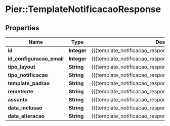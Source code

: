 # Pier::TemplateNotificacaoResponse

## Properties
Name | Type | Description | Notes
------------ | ------------- | ------------- | -------------
**id** | **Integer** | {{{template_notificacao_response_id_value}}} | [optional] 
**id_configuracao_email** | **Integer** | {{{template_notificacao_response_id_configuracao_email_value}}} | [optional] 
**tipo_layout** | **String** | {{{template_notificacao_response_tipo_layout_value}}} | [optional] 
**tipo_notificacao** | **String** | {{{template_notificacao_response_tipo_notificacao_value}}} | [optional] 
**template_padrao** | **String** | {{{template_notificacao_response_template_padrao_value}}} | [optional] 
**remetente** | **String** | {{{template_notificacao_response_remetente_value}}} | [optional] 
**assunto** | **String** | {{{template_notificacao_response_assunto_value}}} | [optional] 
**data_inclusao** | **String** | {{{template_notificacao_response_data_inclusao_value}}} | [optional] 
**data_alteracao** | **String** | {{{template_notificacao_response_data_alteracao_value}}} | [optional] 



